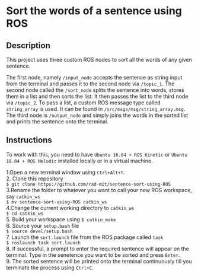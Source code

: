 # Sort the words of a sentence using ROS
## Description
This project uses three custom ROS nodes to sort all the words of any given sentence.   

The first node, namely `/input_node` accepts the sentence as string input from the terminal and passes it to the second node via `/topic_1`. The second node called the `/sort_node` splits the sentence into words, stores them in a list and then sorts the list. It then passes the list to the third node via `/topic_2`. To pass a list, a custom ROS message type called `string_array` is used. It can be found in `/src/msgs/msg/string_array.msg`. The third node is `/output_node` and simply joins the words in the sorted list and prints the sentence onto the terminal. 

## Instructions
To work with this, you need to have `Ubuntu 16.04 + ROS Kinetic` or `Ubuntu 18.04 + ROS Melodic` installed locally or in a virtual machine.  

1.Open a new terminal window using `Ctrl+Alt+T`.  
2. Clone this repository  
`$ git clone https://github.com/rad-mit/sentence-sort-using-ROS`  
3.Rename the folder to whatever you want to call your new ROS workspace, say `catkin_ws`  
`$ mv sentence-sort-using-ROS catkin_ws`  
4.Change the current working directory to `catkin_ws`  
`$ cd catkin_ws`  
5. Build your workspace using 
`$ catkin_make`  
6. Source your `setup.bash` file  
`$ source devel/setup.bash`  
7. Launch the `sort.launch` file from the ROS package called `task`  
`$ roslaunch task sort.launch`  
8. If successful, a prompt to enter the required sentence will appear on the terminal. Type in the senetence you want to be sorted and press `Enter`.  
9. The sorted sentence will be printed onto the terminal continuously till you terminate the process using `Ctrl+C`.  
